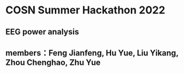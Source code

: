 # COSN Summer Hackathon 2022

## EEG power analysis

## members：Feng Jianfeng, Hu Yue, Liu Yikang, Zhou Chenghao, Zhu Yue
